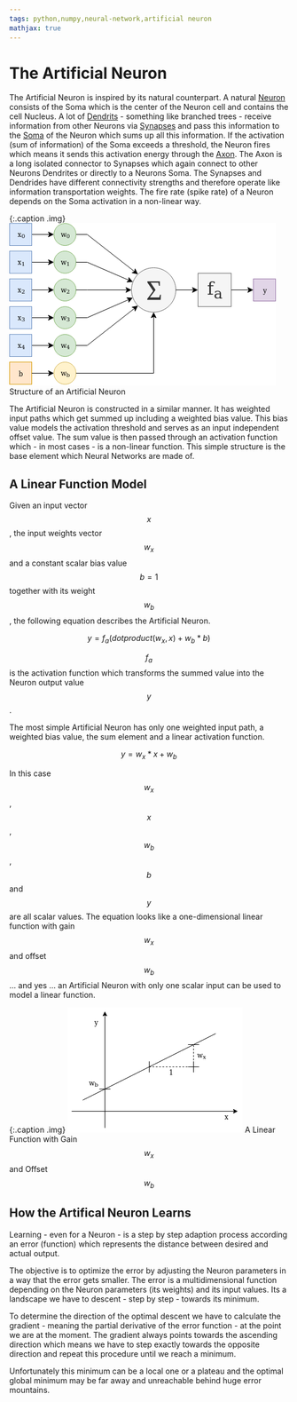 ```yaml
---
tags: python,numpy,neural-network,artificial neuron
mathjax: true
---
```

# The Artificial Neuron

The Artificial Neuron is inspired by its natural counterpart.
A natural [Neuron](https://en.wikipedia.org/wiki/Neuron) consists of the Soma which is the center of the Neuron cell and contains the cell Nucleus.
A lot of [Dendrits](https://en.wikipedia.org/wiki/Dendrite) - something like branched trees - receive information from other Neurons via [Synapses](https://en.wikipedia.org/wiki/Synapse) and pass this information to the [Soma](https://en.wikipedia.org/wiki/Soma_(biology)) of the Neuron which sums up all this information.
If the activation (sum of information) of the Soma exceeds a threshold, the Neuron fires which means it sends this activation energy through the [Axon](https://en.wikipedia.org/wiki/Axon).
The Axon is a long isolated connector to Synapses which again connect to other Neurons Dendrites or directly to a Neurons Soma.
The Synapses and Dendrides have different connectivity strengths and therefore operate like information transportation weights.
The fire rate (spike rate) of a Neuron depends on the Soma activation in a non-linear way.

{:.caption .img}
![artificial neuron structure](/assets/images/artificial_neuron.png)
Structure of an Artificial Neuron

The Artificial Neuron is constructed in a similar manner.
It has weighted input paths which get summed up including a weighted bias value.
This bias value models the activation threshold and serves as an input independent offset value.
The sum value is then passed through an activation function which - in most cases - is a non-linear function.
This simple structure is the base element which Neural Networks are made of.

## A Linear Function Model

Given an input vector $$x$$, the input weights vector $$w_x$$ and a constant scalar bias value $$b = 1$$ together with its weight $$w_b$$, the following equation describes the Artificial Neuron.

$$y = f_a(dotproduct(w_x, x) + w_b * b)$$

$$f_a$$ is the activation function which transforms the summed value into the Neuron output value $$y$$.

The most simple Artificial Neuron has only one weighted input path, a weighted bias value, the sum element and a linear activation function.

$$y = w_x * x + w_b$$

In this case $$w_x$$, $$x$$, $$w_b$$, $$b$$ and $$y$$ are all scalar values.
The equation looks like a one-dimensional linear function with gain $$w_x$$ and offset $$w_b$$ ... and yes ... an Artificial Neuron with only one scalar input can be used to model a linear function.

{:.caption .img}
![linear function](assets/images/linear_function.png)
A Linear Function with Gain $$w_x$$ and Offset $$w_b$$

## How the Artifical Neuron Learns

Learning - even for a Neuron - is a step by step adaption process according an error (function) which represents the distance between desired and actual output.

The objective is to optimize the error by adjusting the Neuron parameters in a way that the error gets smaller.
The error is a multidimensional function depending on the Neuron parameters (its weights) and its input values.
Its a landscape we have to descent - step by step - towards its minimum.

To determine the direction of the optimal descent we have to calculate the gradient - meaning the partial derivative of the error function - at the point we are at the moment.
The gradient always points towards the ascending direction which means we have to step exactly towards the opposite direction and repeat this procedure until we reach a minimum.

Unfortunately this minimum can be a local one or a plateau and the optimal global minimum may be far away and unreachable behind huge error mountains.

